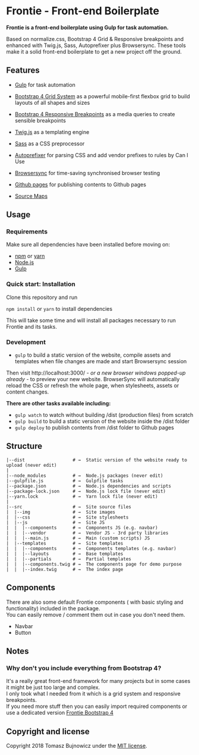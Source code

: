 # Frontie - Front-end Boilerplate

**Frontie is a front-end boilerplate using Gulp for task automation.**

Based on normalize.css, Bootstrap 4 Grid & Responsive breakpoints and enhanced with Twig.js, Sass, Autoprefixer plus Browsersync.
These tools make it a solid front-end boilerplate to get a new project off the ground.

## Features

* [Gulp](http://gulpjs.com/) for task automation

* [Bootstrap 4 Grid System](https://getbootstrap.com/docs/4.1/layout/grid/) as a powerful mobile-first flexbox grid to build layouts of all shapes and sizes

* [Bootstrap 4 Responsive Breakpoints](https://getbootstrap.com/docs/4.1/layout/overview/#responsive-breakpoints) as a media queries to create sensible breakpoints

* [Twig.js](https://github.com/twigjs/twig.js) as a templating engine

* [Sass](http://sass-lang.com/) as a CSS preprocessor

* [Autoprefixer](https://www.npmjs.org/package/gulp-autoprefixer) for parsing CSS and add vendor prefixes to rules by Can I Use

* [Browsersync](https://www.browsersync.io/) for time-saving synchronised browser testing

* [Github pages](https://www.npmjs.com/package/gulp-gh-pages) for publishing contents to Github pages

* [Source Maps](https://www.npmjs.com/package/gulp-sourcemaps)

## Usage

### Requirements
Make sure all dependencies have been installed before moving on:

* [npm](https://www.npmjs.com/get-npm) or [yarn](https://yarnpkg.com/lang/en/)
* [Node.js](https://nodejs.org/en/download/)
* [Gulp](http://gulpjs.com/)

### Quick start: Installation
Clone this repository and run

`npm install` or `yarn` to install dependencies

This will take some time and will install all packages necessary to run Frontie and its tasks.

### Development
- `gulp` to build a static version of the website, compile assets and templates when file changes are made and start Browsersync session

Then visit http://localhost:3000/ *- or a new browser windows popped-up already -* to preview your new website. BrowserSync will automatically reload the CSS or refresh the whole page, when stylesheets, assets or content changes.

**There are other tasks available including:**

- `gulp watch` to watch without building /dist (production files) from scratch
- `gulp build` to build a static version of the website inside the /dist folder
- `gulp deploy` to publish contents from /dist folder to Github pages

## Structure

```
|--dist                  # →  Static version of the website ready to upload (never edit)
|
|--node_modules          # →  Node.js packages (never edit)
|--gulpfile.js           # →  Gulpfile tasks
|--package.json          # →  Node.js dependencies and scripts
|--package-lock.json     # →  Node.js lock file (never edit)
|--yarn.lock             # →  Yarn lock file (never edit)
|
|--src                   # →  Site source files
|  |--img                # →  Site images
|  |--css                # →  Site stylesheets
|  |--js                 # →  Site JS
|  |  |--components      # →  Components JS (e.g. navbar)
|  |  |--vendor          # →  Vendor JS - 3rd party libraries
|  |  |--main.js         # →  Main (custom scripts) JS
|  |--templates          # →  Site templates
|  |  |--components      # →  Components templates (e.g. navbar)
|  |  |--layouts         # →  Base templates
|  |  |--partials        # →  Partial templates
|  |  |--components.twig # →  The components page for demo purpose
|  |  |--index.twig      # →  The index page
```

## Components

There are also some default Frontie components ( with basic styling and functionality) included in the package.  
You can easily remove / comment them out in case you don't need them.

* Navbar
* Button

## Notes

### Why don't you include everything from Bootstrap 4?

It's a really great front-end framework for many projects but in some cases it might be just too large and complex.  
I only took what I needed from it which is a grid system and responsive breakpoints.  
If you need more stuff then you can easily import required components or use a dedicated version [Frontie Bootstrap 4](https://github.com/tomaszbujnowicz/frontie-bootstrap4)

## Copyright and license

Copyright 2018 Tomasz Bujnowicz under the [MIT license](http://opensource.org/licenses/MIT).
